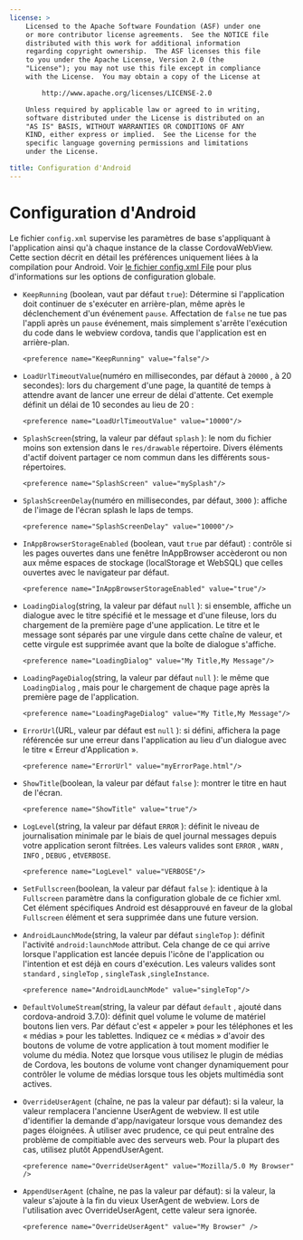 ```yaml
---
license: >
    Licensed to the Apache Software Foundation (ASF) under one
    or more contributor license agreements.  See the NOTICE file
    distributed with this work for additional information
    regarding copyright ownership.  The ASF licenses this file
    to you under the Apache License, Version 2.0 (the
    "License"); you may not use this file except in compliance
    with the License.  You may obtain a copy of the License at

        http://www.apache.org/licenses/LICENSE-2.0

    Unless required by applicable law or agreed to in writing,
    software distributed under the License is distributed on an
    "AS IS" BASIS, WITHOUT WARRANTIES OR CONDITIONS OF ANY
    KIND, either express or implied.  See the License for the
    specific language governing permissions and limitations
    under the License.

title: Configuration d'Android
---
```


# Configuration d'Android

Le fichier `config.xml` supervise les paramètres de base s'appliquant à l'application ainsi qu'à chaque instance de la classe CordovaWebView. Cette section décrit en détail les préférences uniquement liées à la compilation pour Android. Voir [le fichier config.xml File][1] pour plus d'informations sur les options de configuration globale.

 [1]: config_ref_index.md.html#The%20config.xml%20File

*   `KeepRunning` (boolean, vaut par défaut `true`): Détermine si l'application doit continuer de s'exécuter en arrière-plan, même après le déclenchement d'un événement `pause`. Affectation de `false` ne tue pas l'appli après un `pause` événement, mais simplement s'arrête l'exécution du code dans le webview cordova, tandis que l'application est en arrière-plan.
    
        <preference name="KeepRunning" value="false"/>
        

*   `LoadUrlTimeoutValue`(numéro en millisecondes, par défaut à `20000` , à 20 secondes): lors du chargement d'une page, la quantité de temps à attendre avant de lancer une erreur de délai d'attente. Cet exemple définit un délai de 10 secondes au lieu de 20 :
    
        <preference name="LoadUrlTimeoutValue" value="10000"/>
        

*   `SplashScreen`(string, la valeur par défaut `splash` ): le nom du fichier moins son extension dans le `res/drawable` répertoire. Divers éléments d'actif doivent partager ce nom commun dans les différents sous-répertoires.
    
        <preference name="SplashScreen" value="mySplash"/>
        

*   `SplashScreenDelay`(numéro en millisecondes, par défaut, `3000` ): affiche de l'image de l'écran splash le laps de temps.
    
        <preference name="SplashScreenDelay" value="10000"/>
        

*   `InAppBrowserStorageEnabled` (boolean, vaut `true` par défaut) : contrôle si les pages ouvertes dans une fenêtre InAppBrowser accèderont ou non aux même espaces de stockage (localStorage et WebSQL) que celles ouvertes avec le navigateur par défaut.
    
        <preference name="InAppBrowserStorageEnabled" value="true"/>
        

*   `LoadingDialog`(string, la valeur par défaut `null` ): si ensemble, affiche un dialogue avec le titre spécifié et le message et d'une fileuse, lors du chargement de la première page d'une application. Le titre et le message sont séparés par une virgule dans cette chaîne de valeur, et cette virgule est supprimée avant que la boîte de dialogue s'affiche.
    
        <preference name="LoadingDialog" value="My Title,My Message"/>
        

*   `LoadingPageDialog`(string, la valeur par défaut `null` ): le même que `LoadingDialog` , mais pour le chargement de chaque page après la première page de l'application.
    
        <preference name="LoadingPageDialog" value="My Title,My Message"/>
        

*   `ErrorUrl`(URL, valeur par défaut est `null` ): si défini, affichera la page référencée sur une erreur dans l'application au lieu d'un dialogue avec le titre « Erreur d'Application ».
    
        <preference name="ErrorUrl" value="myErrorPage.html"/>
        

*   `ShowTitle`(boolean, la valeur par défaut `false` ): montrer le titre en haut de l'écran.
    
        <preference name="ShowTitle" value="true"/>
        

*   `LogLevel`(string, la valeur par défaut `ERROR` ): définit le niveau de journalisation minimale par le biais de quel journal messages depuis votre application seront filtrées. Les valeurs valides sont `ERROR` , `WARN` , `INFO` , `DEBUG` , et`VERBOSE`.
    
        <preference name="LogLevel" value="VERBOSE"/>
        

*   `SetFullscreen`(boolean, la valeur par défaut `false` ): identique à la `Fullscreen` paramètre dans la configuration globale de ce fichier xml. Cet élément spécifiques Android est désapprouvé en faveur de la global `Fullscreen` élément et sera supprimée dans une future version.

*   `AndroidLaunchMode`(string, la valeur par défaut `singleTop` ): définit l'activité `android:launchMode` attribut. Cela change de ce qui arrive lorsque l'application est lancée depuis l'icône de l'application ou l'intention et est déjà en cours d'exécution. Les valeurs valides sont `standard` , `singleTop` , `singleTask` ,`singleInstance`.
    
        <preference name="AndroidLaunchMode" value="singleTop"/>
        

*   `DefaultVolumeStream`(string, la valeur par défaut `default` , ajouté dans cordova-android 3.7.0): définit quel volume le volume de matériel boutons lien vers. Par défaut c'est « appeler » pour les téléphones et les « médias » pour les tablettes. Indiquez ce « médias » d'avoir des boutons de volume de votre application à tout moment modifier le volume du média. Notez que lorsque vous utilisez le plugin de médias de Cordova, les boutons de volume vont changer dynamiquement pour contrôler le volume de médias lorsque tous les objets multimédia sont actives.

*   `OverrideUserAgent` (chaîne, ne pas la valeur par défaut): si la valeur, la valeur remplacera l'ancienne UserAgent de webview. Il est utile d'identifier la demande d'app/navigateur lorsque vous demandez des pages éloignées. À utiliser avec prudence, ce qui peut entraîne des problème de compitiable avec des serveurs web. Pour la plupart des cas, utilisez plutôt AppendUserAgent.
    
        <preference name="OverrideUserAgent" value="Mozilla/5.0 My Browser" />
        

*   `AppendUserAgent` (chaîne, ne pas la valeur par défaut): si la valeur, la valeur s'ajoute à la fin du vieux UserAgent de webview. Lors de l'utilisation avec OverrideUserAgent, cette valeur sera ignorée.
    
        <preference name="OverrideUserAgent" value="My Browser" />
